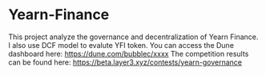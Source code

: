 # Yearn-Finance
This project analyze the governance and decentralization of Yearn Finance. I also use DCF model to evalute YFI token. You can access the Dune dashboard here: https://dune.com/bubblec/xxxx The competition results can be found here: https://beta.layer3.xyz/contests/yearn-governance
